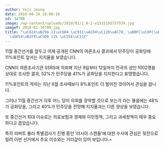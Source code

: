 ```yaml
---
author: Yeji Jeong
date: 2018-08-16 16:00:19
id: 34700
image: /wp-content/uploads/2018/01/1.0-2-e1515105757539.jpg
imagef: 2018-01-34700.jpg
title: "\uC624\uB294 11\uC6D4 \uC911\uAC04\uC120\uAC70, \uBBFC\uC8FC\uB2F9\uC774 \uACF5\
  \uD654\uB2F9\uC5D0 11% \uC55E\uC11C"
---
```


11월 중간선거를 앞두고 어제 공개된 CNN의 여론조사 결과에서 민주당이 공화당에 11%포인트 앞서는 지지율을 보였습니다.

CNN이 여론조사기관 SSRS에 의뢰해 지난 9일부터 12일까지 전국의 성인 1002명을 상대로 조사한 결과, 52%가 민주당을 41%가 공화당을 지지한다고 표명했습니다.

11%포인트의 격차는 지난 6월 조사때보다 8%포인트 더 벌어진 것이어서 관심을 끕니다.

그러나 11월 중간선거 이후 어느 당이 의회를 장악할 것으로 보는가 라는 물음에는 48%가 공화당을, 그리고 40%가 민주당을 전망해 지지율과는 다른 양상을 보였습니다.

또 중간선거 최대 이슈로는 의료보험과 경제와 이민정책, 그리고 과세정책이 매우 중요하다고 꼽았습니다.

특히 라버트 뮬러 특별검사가 진행 중인 ‘러시아 스캔들’에 대한 수사에 관심은 뒷전으로 밀려 이번 선거에서 주요 이슈와는 거리감이 있어 보입니다.=
